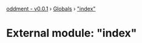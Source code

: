 [oddment - v0.0.1](../README.md) › [Globals](../globals.md) › ["index"](_index_.md)

# External module: "index"


